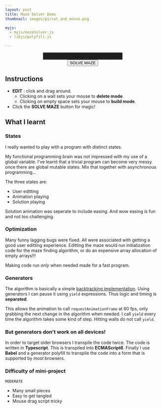 ```yaml
---
layout: post
title: Maze Solver Demo
thumbnail: images/p1/cat_and_mouse.png

myjs:
  - myjs/mazeSolver.js
  - libjs/polyfill.js

---
```


<div style='width:100%; text-align:center;'>
<canvas id="mazeSolver-canvas" style="display:inline-block;background-color:#212121;padding:3px;">Your browser doesn't support canvas!</canvas>
<br>
<button onclick="runAnimation()">SOLVE MAZE</button>
</div>

## Instructions

  - __EDIT__ : click and drag around.
    - Clicking on a wall sets your mouse to __delete mode__.
    - Clicking on empty space sets your mouse to __build mode__.
  - Click the __SOLVE MAZE__ button for magic!


## What I learnt

### States

I really wanted to play with a program with distinct states.

My functional programming brain was not impressed with my use of a global variable.
I've learnt that a trivial program can become very messy once there are global mutable states.
Mix that together with asynchronous programming...

The three states are:

  - User editting
  - Animation playing
  - Solution playing

Solution animation was seperate to include easing.
And wow easing is fun and not too challenging.

### Optimization

Many funny lagging bugs were fixed.
All were associated with getting a good user editting experience.
Editting the maze would run initialization code for the maze finding algorithm, or do an expensive array allocation of empty arrays!!!

Making code run _only_ when needed made for a fast program.


### Generators

The algorithm is basically a simple [backtracking implementation](https://en.wikipedia.org/wiki/Backtracking).
Using generators I can pause it using `yield` expressions.
Thus logic and timing is __separated__.

This allows the animation to call `requestAnimationFrame` at 60 fps, only grabbing the next change in the algorithm when needed.
I call `yield` every time the algorithm takes some kind of step. Hitting walls do not call `yield`.


### But generators don't work on all devices!

In order to target older browsers I transpile the code twice.
The code is written in __Typescript__. This is transpiled into __ECMAScript6__.
Finally I use __Babel__ and a generator polyfill to transpile the code into a form that is supported by _most_ browsers.


### Difficulty of mini-project

`MODERATE`

  - Many small pieces
  - Easy to get tangled
  - Mouse drag script tricky